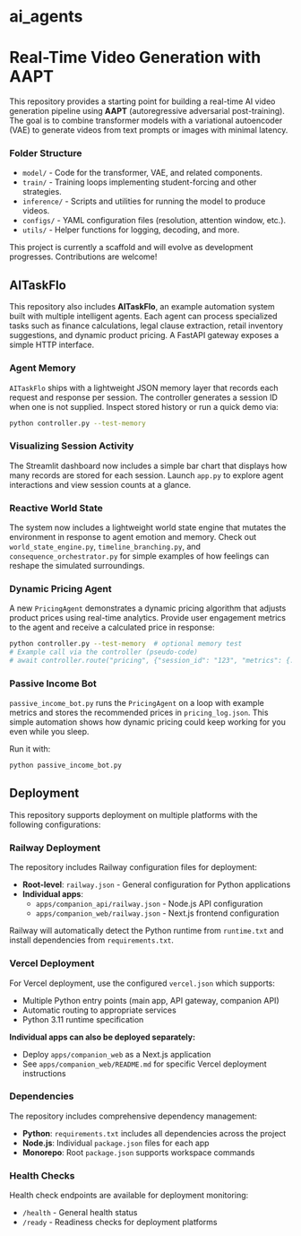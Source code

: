 # ai_agents

# Real-Time Video Generation with AAPT

This repository provides a starting point for building a real-time AI video generation pipeline using **AAPT** (autoregressive adversarial post-training). The goal is to combine transformer models with a variational autoencoder (VAE) to generate videos from text prompts or images with minimal latency.

### Folder Structure

- `model/` - Code for the transformer, VAE, and related components.
- `train/` - Training loops implementing student-forcing and other strategies.
- `inference/` - Scripts and utilities for running the model to produce videos.
- `configs/` - YAML configuration files (resolution, attention window, etc.).
- `utils/` - Helper functions for logging, decoding, and more.

This project is currently a scaffold and will evolve as development progresses. Contributions are welcome!

## AITaskFlo

This repository also includes **AITaskFlo**, an example automation system built with multiple intelligent agents. Each agent can process specialized tasks such as finance calculations, legal clause extraction, retail inventory suggestions, and dynamic product pricing. A FastAPI gateway exposes a simple HTTP interface.

### Agent Memory

`AITaskFlo` ships with a lightweight JSON memory layer that records each
request and response per session. The controller generates a session ID
when one is not supplied. Inspect stored history or run a quick demo via:

```bash
python controller.py --test-memory
```

### Visualizing Session Activity

The Streamlit dashboard now includes a simple bar chart that displays how many
records are stored for each session. Launch `app.py` to explore agent interactions
and view session counts at a glance.

### Reactive World State

The system now includes a lightweight world state engine that mutates the
environment in response to agent emotion and memory. Check out
`world_state_engine.py`, `timeline_branching.py`, and
`consequence_orchestrator.py` for simple examples of how feelings can reshape
the simulated surroundings.

### Dynamic Pricing Agent

A new `PricingAgent` demonstrates a dynamic pricing algorithm that adjusts
product prices using real-time analytics. Provide user engagement metrics to the
agent and receive a calculated price in response:

```bash
python controller.py --test-memory  # optional memory test
# Example call via the controller (pseudo-code)
# await controller.route("pricing", {"session_id": "123", "metrics": {...}})
```

### Passive Income Bot

`passive_income_bot.py` runs the `PricingAgent` on a loop with example metrics
and stores the recommended prices in `pricing_log.json`. This simple automation
shows how dynamic pricing could keep working for you even while you sleep.

Run it with:

```bash
python passive_income_bot.py
```

## Deployment

This repository supports deployment on multiple platforms with the following configurations:

### Railway Deployment

The repository includes Railway configuration files for deployment:

- **Root-level**: `railway.json` - General configuration for Python applications
- **Individual apps**: 
  - `apps/companion_api/railway.json` - Node.js API configuration  
  - `apps/companion_web/railway.json` - Next.js frontend configuration

Railway will automatically detect the Python runtime from `runtime.txt` and install dependencies from `requirements.txt`.

### Vercel Deployment  

For Vercel deployment, use the configured `vercel.json` which supports:

- Multiple Python entry points (main app, API gateway, companion API)
- Automatic routing to appropriate services
- Python 3.11 runtime specification

**Individual apps can also be deployed separately:**
- Deploy `apps/companion_web` as a Next.js application 
- See `apps/companion_web/README.md` for specific Vercel deployment instructions

### Dependencies

The repository includes comprehensive dependency management:

- **Python**: `requirements.txt` includes all dependencies across the project
- **Node.js**: Individual `package.json` files for each app
- **Monorepo**: Root `package.json` supports workspace commands

### Health Checks

Health check endpoints are available for deployment monitoring:
- `/health` - General health status
- `/ready` - Readiness checks for deployment platforms
